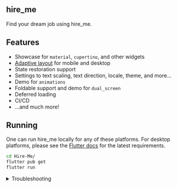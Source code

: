 ## hire_me

Find your dream job using hire_me.

## Features

- Showcase for `material`, `cupertino`, and other widgets
- [Adaptive layout](lib/layout/adaptive.dart) for mobile and desktop
- State restoration support
- Settings to text scaling, text direction, locale, theme, and more...
- Demo for `animations`
- Foldable support and demo for `dual_screen`
- Deferred loading
- CI/CD
- ...and much more!

## Running

One can run hire_me locally for any of these platforms. For desktop platforms,
please see the [Flutter docs](https://docs.flutter.dev/desktop) for the latest
requirements.

```bash
cd Hire-Me/
flutter pub get
flutter run
```

<details>
<summary>Troubleshooting</summary>

### Flutter `master` channel

Hire-Me targets Flutter's `master` channel. As such, it can take advantage
of new SDK features that haven't landed in the stable channel.

If you'd like to run the Hire-Me, you may have to switch to the `master` channel
first:

```bash
flutter channel master
flutter upgrade
```

When you're done, use this command to return to the safety of the `stable`
channel:

```bash
flutter channel stable
flutter upgrade
```

</details>
